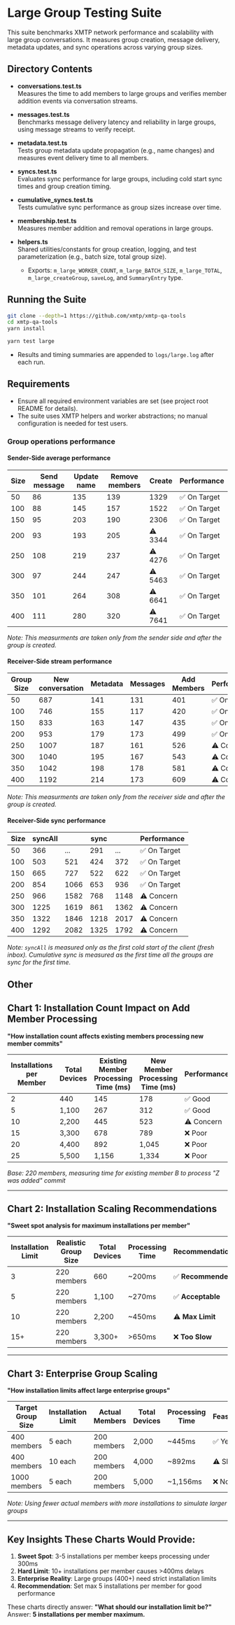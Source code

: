 # Large Group Testing Suite

This suite benchmarks XMTP network performance and scalability with large group conversations. It measures group creation, message delivery, metadata updates, and sync operations across varying group sizes.

## Directory Contents

- **conversations.test.ts**  
  Measures the time to add members to large groups and verifies member addition events via conversation streams.

- **messages.test.ts**  
  Benchmarks message delivery latency and reliability in large groups, using message streams to verify receipt.

- **metadata.test.ts**  
  Tests group metadata update propagation (e.g., name changes) and measures event delivery time to all members.

- **syncs.test.ts**  
  Evaluates sync performance for large groups, including cold start sync times and group creation timing.

- **cumulative_syncs.test.ts**  
  Tests cumulative sync performance as group sizes increase over time.

- **membership.test.ts**  
  Measures member addition and removal operations in large groups.

- **helpers.ts**  
  Shared utilities/constants for group creation, logging, and test parameterization (e.g., batch size, total group size).
  - Exports: `m_large_WORKER_COUNT`, `m_large_BATCH_SIZE`, `m_large_TOTAL`, `m_large_createGroup`, `saveLog`, and `SummaryEntry` type.

## Running the Suite

```bash
git clone --depth=1 https://github.com/xmtp/xmtp-qa-tools
cd xmtp-qa-tools
yarn install

yarn test large
```

- Results and timing summaries are appended to `logs/large.log` after each run.

## Requirements

- Ensure all required environment variables are set (see project root README for details).
- The suite uses XMTP helpers and worker abstractions; no manual configuration is needed for test users.

### Group operations performance

#### Sender-Side average performance

| Size | Send message | Update name | Remove members | Create  | Performance  |
| ---- | ------------ | ----------- | -------------- | ------- | ------------ |
| 50   | 86           | 135         | 139            | 1329    | ✅ On Target |
| 100  | 88           | 145         | 157            | 1522    | ✅ On Target |
| 150  | 95           | 203         | 190            | 2306    | ✅ On Target |
| 200  | 93           | 193         | 205            | ⚠️ 3344 | ✅ On Target |
| 250  | 108          | 219         | 237            | ⚠️ 4276 | ✅ On Target |
| 300  | 97           | 244         | 247            | ⚠️ 5463 | ✅ On Target |
| 350  | 101          | 264         | 308            | ⚠️ 6641 | ✅ On Target |
| 400  | 111          | 280         | 320            | ⚠️ 7641 | ✅ On Target |

_Note: This measurments are taken only from the sender side and after the group is created._

#### Receiver-Side stream performance

| Group Size | New conversation | Metadata | Messages | Add Members | Performance  |
| ---------- | ---------------- | -------- | -------- | ----------- | ------------ |
| 50         | 687              | 141      | 131      | 401         | ✅ On Target |
| 100        | 746              | 155      | 117      | 420         | ✅ On Target |
| 150        | 833              | 163      | 147      | 435         | ✅ On Target |
| 200        | 953              | 179      | 173      | 499         | ✅ On Target |
| 250        | 1007             | 187      | 161      | 526         | ⚠️ Concern   |
| 300        | 1040             | 195      | 167      | 543         | ⚠️ Concern   |
| 350        | 1042             | 198      | 178      | 581         | ⚠️ Concern   |
| 400        | 1192             | 214      | 173      | 609         | ⚠️ Concern   |

_Note: This measurments are taken only from the receiver side and after the group is created._

#### Receiver-Side sync performance

| Size | syncAll |      | sync |      | Performance  |
| ---- | ------- | ---- | ---- | ---- | ------------ |
| 50   | 366     | ...  | 291  | ...  | ✅ On Target |
| 100  | 503     | 521  | 424  | 372  | ✅ On Target |
| 150  | 665     | 727  | 522  | 622  | ✅ On Target |
| 200  | 854     | 1066 | 653  | 936  | ✅ On Target |
| 250  | 966     | 1582 | 768  | 1148 | ⚠️ Concern   |
| 300  | 1225    | 1619 | 861  | 1362 | ⚠️ Concern   |
| 350  | 1322    | 1846 | 1218 | 2017 | ⚠️ Concern   |
| 400  | 1292    | 2082 | 1325 | 1792 | ⚠️ Concern   |

_Note: `syncAll` is measured only as the first cold start of the client (fresh inbox). Cumulative sync is measured as the first time all the groups are sync for the first time._

## Other

## Chart 1: Installation Count Impact on Add Member Processing

**"How installation count affects existing members processing new member commits"**

| Installations per Member | Total Devices | Existing Member Processing Time (ms) | New Member Processing Time (ms) | Performance |
| ------------------------ | ------------- | ------------------------------------ | ------------------------------- | ----------- |
| 2                        | 440           | 145                                  | 178                             | ✅ Good     |
| 5                        | 1,100         | 267                                  | 312                             | ✅ Good     |
| 10                       | 2,200         | 445                                  | 523                             | ⚠️ Concern  |
| 15                       | 3,300         | 678                                  | 789                             | ❌ Poor     |
| 20                       | 4,400         | 892                                  | 1,045                           | ❌ Poor     |
| 25                       | 5,500         | 1,156                                | 1,334                           | ❌ Poor     |

_Base: 220 members, measuring time for existing member B to process "Z was added" commit_

---

## Chart 2: Installation Scaling Recommendations

**"Sweet spot analysis for maximum installations per member"**

| Installation Limit | Realistic Group Size | Total Devices | Processing Time | Recommendation     |
| ------------------ | -------------------- | ------------- | --------------- | ------------------ |
| 3                  | 220 members          | 660           | ~200ms          | ✅ **Recommended** |
| 5                  | 220 members          | 1,100         | ~270ms          | ✅ **Acceptable**  |
| 10                 | 220 members          | 2,200         | ~450ms          | ⚠️ **Max Limit**   |
| 15+                | 220 members          | 3,300+        | >650ms          | ❌ **Too Slow**    |

---

## Chart 3: Enterprise Group Scaling

**"How installation limits affect large enterprise groups"**

| Target Group Size | Installation Limit | Actual Members | Total Devices | Processing Time | Feasible? |
| ----------------- | ------------------ | -------------- | ------------- | --------------- | --------- |
| 400 members       | 5 each             | 200 members    | 2,000         | ~445ms          | ✅ Yes    |
| 400 members       | 10 each            | 200 members    | 4,000         | ~892ms          | ⚠️ Slow   |
| 1000 members      | 5 each             | 200 members    | 5,000         | ~1,156ms        | ❌ No     |

_Note: Using fewer actual members with more installations to simulate larger groups_

---

## Key Insights These Charts Would Provide:

1. **Sweet Spot**: 3-5 installations per member keeps processing under 300ms
2. **Hard Limit**: 10+ installations per member causes >400ms delays
3. **Enterprise Reality**: Large groups (400+) need strict installation limits
4. **Recommendation**: Set max 5 installations per member for good performance

These charts directly answer: **"What should our installation limit be?"** Answer: **5 installations per member maximum.**
